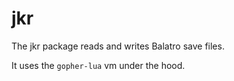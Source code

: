 # jkr

The jkr package reads and writes Balatro save files.

It uses the `gopher-lua` vm under the hood.
